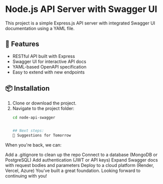 # Node.js API Server with Swagger UI

This project is a simple Express.js API server with integrated Swagger UI documentation using a YAML file.

## 🚀 Features

- RESTful API built with Express
- Swagger UI for interactive API docs
- YAML-based OpenAPI specification
- Easy to extend with new endpoints

## 📦 Installation

1. Clone or download the project.
2. Navigate to the project folder:
   ```bash
   cd node-api-swagger


   ## Next steps:
   🧠 Suggestions for Tomorrow
When you're back, we can:

Add a .gitignore to clean up the repo
Connect to a database (MongoDB or PostgreSQL)
Add authentication (JWT or API keys)
Expand Swagger docs with request bodies and parameters
Deploy to a cloud platform (Render, Vercel, Azure)
You’ve built a great foundation. Looking forward to continuing with you!
